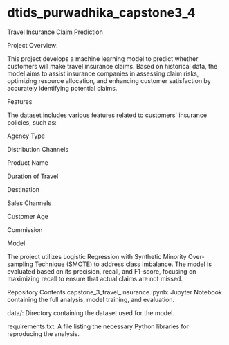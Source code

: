 # dtids_purwadhika_capstone3_4
Travel Insurance Claim Prediction

Project Overview:

This project develops a machine learning model to predict whether customers will make travel insurance claims. Based on historical data, the model aims to assist insurance companies in assessing claim risks, optimizing resource allocation, and enhancing customer satisfaction by accurately identifying potential claims.

Features

The dataset includes various features related to customers' insurance policies, such as:

Agency Type

Distribution Channels

Product Name

Duration of Travel

Destination

Sales Channels

Customer Age

Commission

Model

The project utilizes Logistic Regression with Synthetic Minority Over-sampling Technique (SMOTE) to address class imbalance. The model is evaluated based on its precision, recall, and F1-score, focusing on maximizing recall to ensure that actual claims are not missed.

Repository Contents
capstone_3_travel_insurance.ipynb: Jupyter Notebook containing the full analysis, model training, and evaluation.

data/: Directory containing the dataset used for the model.

requirements.txt: A file listing the necessary Python libraries for reproducing the analysis.
